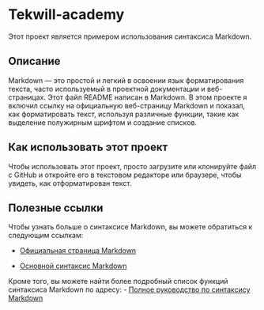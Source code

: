 # Tekwill-academy 

Этот проект является примером использования синтаксиса Markdown.

## Описание

 Markdown — это простой и легкий в освоении язык форматирования текста, часто используемый в проектной документации и веб-страницах. Этот файл README написан в Markdown. В этом проекте я включил ссылку на официальную веб-страницу Markdown и показал, как форматировать текст, используя различные функции, такие как выделение полужирным шрифтом и создание списков. 
 
 ## Как использовать этот проект
 
Чтобы использовать этот проект, просто загрузите или клонируйте файл с GitHub и откройте его в текстовом редакторе или браузере, чтобы увидеть, как отформатирован текст. 

## Полезные ссылки 

Чтобы узнать больше о синтаксисе Markdown, вы можете обратиться к следующим ссылкам:

 - [Официальная страница Markdown](https://www.markdownguide.org) 
 
 - [Основной синтаксис Markdown](https://www.markdownguide.org/basic-syntax) 
 
 Кроме того, вы можете найти более подробный список функций синтаксиса Markdown по адресу: - [Полное руководство по синтаксису Markdown](https://www.markdownguide.org/extended-syntax) 

